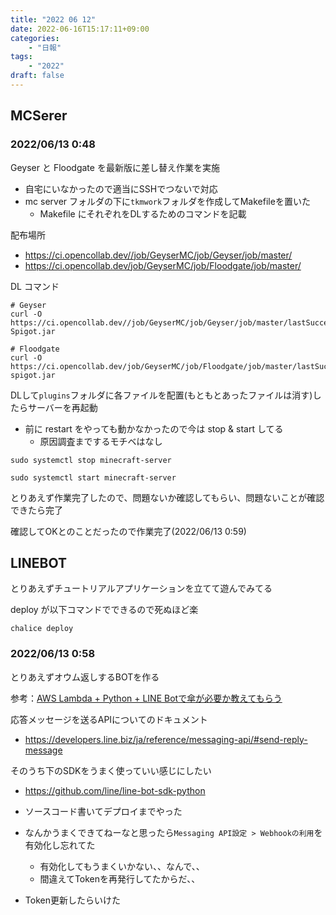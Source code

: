 ```yaml
---
title: "2022 06 12"
date: 2022-06-16T15:17:11+09:00
categories:
    - "日報"
tags:
    - "2022"
draft: false
---
```


## MCSerer

### 2022/06/13  0:48

Geyser と Floodgate を最新版に差し替え作業を実施

- 自宅にいなかったので適当にSSHでつないで対応
- mc server フォルダの下に`tkmwork`フォルダを作成してMakefileを置いた
    - Makefile にそれぞれをDLするためのコマンドを記載

配布場所
- https://ci.opencollab.dev//job/GeyserMC/job/Geyser/job/master/
- https://ci.opencollab.dev/job/GeyserMC/job/Floodgate/job/master/

DL コマンド
```shell
# Geyser
curl -O https://ci.opencollab.dev//job/GeyserMC/job/Geyser/job/master/lastSuccessfulBuild/artifact/bootstrap/spigot/target/Geyser-Spigot.jar

# Floodgate
curl -O https://ci.opencollab.dev/job/GeyserMC/job/Floodgate/job/master/lastSuccessfulBuild/artifact/spigot/build/libs/floodgate-spigot.jar
```

DLして`plugins`フォルダに各ファイルを配置(もともとあったファイルは消す)したらサーバーを再起動
- 前に restart をやっても動かなかったので今は stop & start してる
    - 原因調査までするモチベはなし

```shell
sudo systemctl stop minecraft-server

sudo systemctl start minecraft-server
```

とりあえず作業完了したので、問題ないか確認してもらい、問題ないことが確認できたら完了

確認してOKとのことだったので作業完了(2022/06/13  0:59)


## LINEBOT

とりあえずチュートリアルアプリケーションを立てて遊んでみてる

deploy が以下コマンドでできるので死ぬほど楽

```
chalice deploy
```

### 2022/06/13  0:58

とりあえずオウム返しするBOTを作る

参考：[AWS Lambda + Python + LINE Botで傘が必要か教えてもらう](https://qiita.com/taku-0728/items/c80bcf65aba318ac6db0#1-line-messaging-api-%E3%82%92%E4%BD%BF%E3%81%A3%E3%81%A6%E3%81%8A%E3%81%86%E3%82%80%E8%BF%94%E3%81%97%E3%81%99%E3%82%8Bbot%E3%82%92%E4%BD%9C%E3%82%8B)

応答メッセージを送るAPIについてのドキュメント
- https://developers.line.biz/ja/reference/messaging-api/#send-reply-message

そのうち下のSDKをうまく使っていい感じにしたい
- https://github.com/line/line-bot-sdk-python


- ソースコード書いてデプロイまでやった
- なんかうまくできてねーなと思ったら`Messaging API設定 > Webhookの利用`を有効化し忘れてた
    - 有効化してもうまくいかない、、なんで、、
    - 間違えてTokenを再発行してたからだ、、
- Token更新したらいけた
